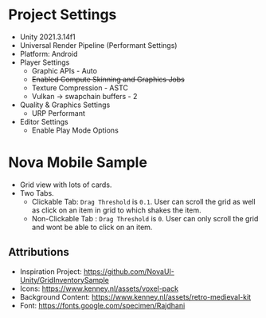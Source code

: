 # Project Settings
- Unity 2021.3.14f1
- Universal Render Pipeline (Performant Settings)
- Platform: Android
- Player Settings
    - Graphic APIs - Auto
    - ~~Enabled Compute Skinning and Graphics Jobs~~
    - Texture Compression - ASTC
    - Vulkan -> swapchain buffers - 2
- Quality & Graphics Settings
    - URP Performant
- Editor Settings
    - Enable Play Mode Options

# Nova Mobile Sample
- Grid view with lots of cards.
- Two Tabs.
    - Clickable Tab: `Drag Threshold` is `0.1`. User can scroll the grid as well as click on an item in grid to which shakes the item.
    - Non-Clickable Tab : `Drag Threshold` is `0`. User can only scroll the grid and wont be able to click on an item.

## Attributions

- Inspiration Project: https://github.com/NovaUI-Unity/GridInventorySample
- Icons: https://www.kenney.nl/assets/voxel-pack
- Background Content: https://www.kenney.nl/assets/retro-medieval-kit
- Font: https://fonts.google.com/specimen/Rajdhani
